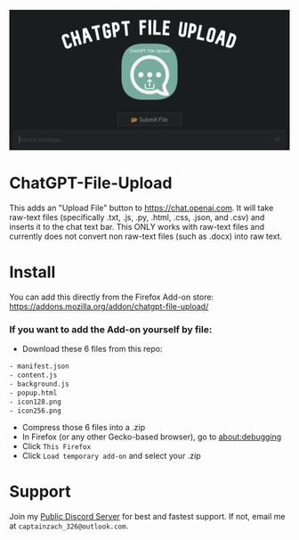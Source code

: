 ![ChatGPT File Upload Preview Image](/images/preview.png)

# ChatGPT-File-Upload
This adds an "Upload File" button to https://chat.openai.com. It will take raw-text files (specifically .txt, .js, .py, .html, .css, .json, and .csv) and inserts it to the chat text bar. This ONLY works with raw-text files and currently does not convert non raw-text files (such as .docx) into raw text.

# Install
You can add this directly from the Firefox Add-on store:
https://addons.mozilla.org/addon/chatgpt-file-upload/


### If you want to add the Add-on yourself by file:
- Download these 6 files from this repo:
```
- manifest.json
- content.js
- background.js
- popup.html
- icon128.png
- icon256.png
```
- Compress those 6 files into a .zip
- In Firefox (or any other Gecko-based browser), go to [about:debugging](about:debugging)
- Click `This Firefox`
- Click `Load temporary add-on` and select your .zip

# Support
Join my [Public Discord Server](https://discord.gg/cUnkxxfJ5b) for best and fastest support.
If not, email me at `captainzach_326@outlook.com`.
